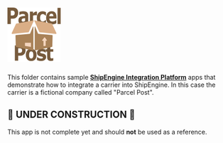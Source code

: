 ![Parcel Post](logo.svg)
=====================================================

This folder contains sample [**ShipEngine Integration Platform**](https://www.shipengine.com/docs/integration-platform/) apps that demonstrate how to integrate a carrier into ShipEngine. In this case the carrier is a fictional company called "Parcel Post".



🚧 UNDER CONSTRUCTION 🚧
----------------------------
This app is not complete yet and should **not** be used as a reference.
